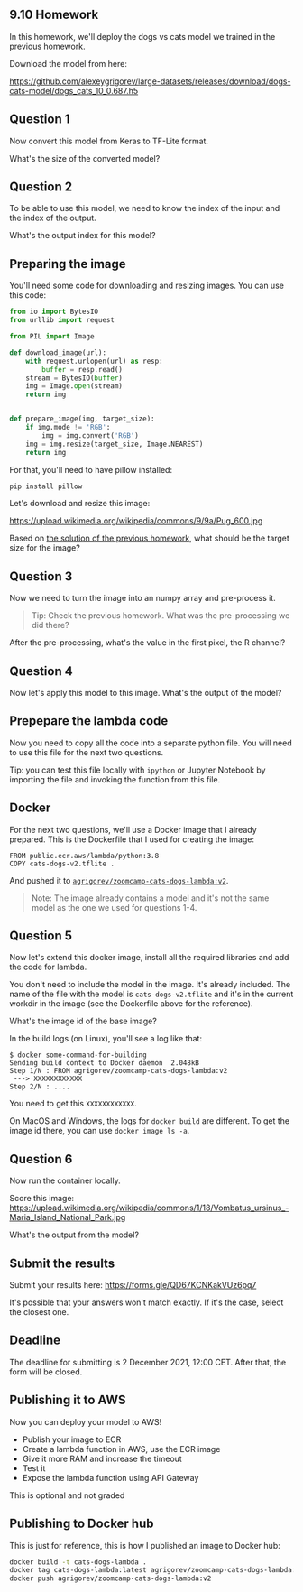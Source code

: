 ## 9.10 Homework

In this homework, we'll deploy the dogs vs cats model we trained in the previous 
homework.

Download the model from here: 

https://github.com/alexeygrigorev/large-datasets/releases/download/dogs-cats-model/dogs_cats_10_0.687.h5


## Question 1

Now convert this model from Keras to TF-Lite format.

What's the size of the converted model? 


## Question 2

To be able to use this model, we need to know the index of the input and 
the index of the output. 

What's the output index for this model? 


## Preparing the image

You'll need some code for downloading and resizing images. You can use 
this code:

```python
from io import BytesIO
from urllib import request

from PIL import Image

def download_image(url):
    with request.urlopen(url) as resp:
        buffer = resp.read()
    stream = BytesIO(buffer)
    img = Image.open(stream)
    return img


def prepare_image(img, target_size):
    if img.mode != 'RGB':
        img = img.convert('RGB')
    img = img.resize(target_size, Image.NEAREST)
    return img
```

For that, you'll need to have pillow installed:

```bash
pip install pillow
```

Let's download and resize this image: 

https://upload.wikimedia.org/wikipedia/commons/9/9a/Pug_600.jpg

Based on [the solution of the previous homework](https://github.com/alexeygrigorev/mlbookcamp-code/blob/master/course-zoomcamp/08-deep-learning/CNN_solution.ipynb),
what should be the target size for the image?


## Question 3

Now we need to turn the image into an numpy array and pre-process it. 

> Tip: Check the previous homework. What was the pre-processing 
> we did there?

After the pre-processing, what's the value in the first pixel, the R channel?


## Question 4

Now let's apply this model to this image. What's the output of the model?


## Prepepare the lambda code 

Now you need to copy all the code into a separate python file. You will 
need to use this file for the next two questions.

Tip: you can test this file locally with `ipython` or Jupyter Notebook 
by importing the file and invoking the function from this file.  


## Docker 

For the next two questions, we'll use a Docker image that I already 
prepared. This is the Dockerfile that I used for creating the image:

```docker
FROM public.ecr.aws/lambda/python:3.8
COPY cats-dogs-v2.tflite .
```

And pushed it to [`agrigorev/zoomcamp-cats-dogs-lambda:v2`](https://hub.docker.com/r/agrigorev/zoomcamp-cats-dogs-lambda/tags).


> Note: The image already contains a model and it's not the same model
> as the one we used for questions 1-4.


## Question 5

Now let's extend this docker image, install all the required libraries
and add the code for lambda.

You don't need to include the model in the image. It's already included. 
The name of the file with the model is `cats-dogs-v2.tflite` and it's 
in the current workdir in the image (see the Dockerfile above for the 
reference).


What's the image id of the base image? 

In the build logs (on Linux), you'll see a log like that:

```
$ docker some-command-for-building
Sending build context to Docker daemon  2.048kB
Step 1/N : FROM agrigorev/zoomcamp-cats-dogs-lambda:v2
 ---> XXXXXXXXXXXX
Step 2/N : ....
```

You need to get this `XXXXXXXXXXXX`. 

On MacOS and Windows, the logs for `docker build` are different. 
To get the image id there, you can use `docker image ls -a`.


## Question 6

Now run the container locally.

Score this image: https://upload.wikimedia.org/wikipedia/commons/1/18/Vombatus_ursinus_-Maria_Island_National_Park.jpg

What's the output from the model? 


## Submit the results

Submit your results here: https://forms.gle/QD67KCNKakVUz6pq7

It's possible that your answers won't match exactly. If it's the case, select the closest one.


## Deadline

The deadline for submitting is 2 December 2021, 12:00 CET. After that, the form will be closed.


## Publishing it to AWS

Now you can deploy your model to AWS!

* Publish your image to ECR
* Create a lambda function in AWS, use the ECR image
* Give it more RAM and increase the timeout 
* Test it
* Expose the lambda function using API Gateway

This is optional and not graded 


## Publishing to Docker hub

This is just for reference, this is how I published an image to Docker hub:

```bash
docker build -t cats-dogs-lambda .
docker tag cats-dogs-lambda:latest agrigorev/zoomcamp-cats-dogs-lambda:v2
docker push agrigorev/zoomcamp-cats-dogs-lambda:v2
```



